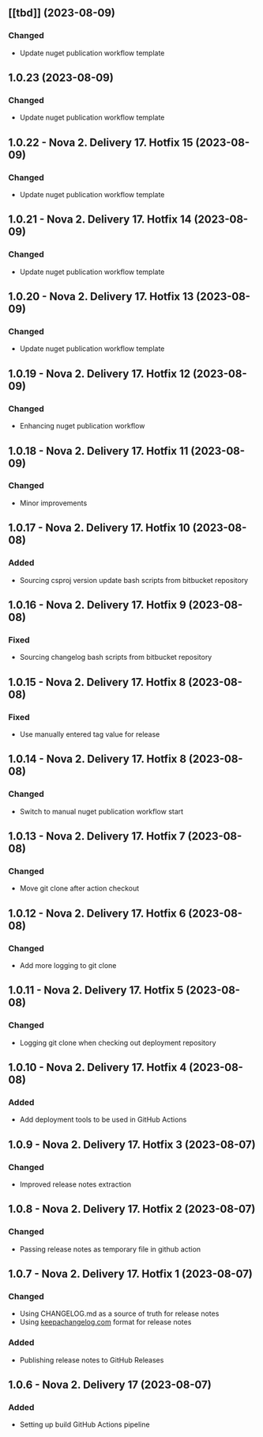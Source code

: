 ## [[tbd]] (2023-08-09)

### Changed
* Update nuget publication workflow template

## 1.0.23 (2023-08-09)

### Changed
* Update nuget publication workflow template

## 1.0.22 - Nova 2. Delivery 17. Hotfix 15 (2023-08-09)

### Changed
* Update nuget publication workflow template

## 1.0.21 - Nova 2. Delivery 17. Hotfix 14 (2023-08-09)

### Changed
* Update nuget publication workflow template

## 1.0.20 - Nova 2. Delivery 17. Hotfix 13 (2023-08-09)

### Changed
* Update nuget publication workflow template

## 1.0.19 - Nova 2. Delivery 17. Hotfix 12 (2023-08-09)

### Changed
* Enhancing nuget publication workflow

## 1.0.18 - Nova 2. Delivery 17. Hotfix 11 (2023-08-09)

### Changed
* Minor improvements

## 1.0.17 - Nova 2. Delivery 17. Hotfix 10 (2023-08-08)

### Added
* Sourcing csproj version update bash scripts from bitbucket repository

## 1.0.16 - Nova 2. Delivery 17. Hotfix 9 (2023-08-08)

### Fixed
* Sourcing changelog bash scripts from bitbucket repository

## 1.0.15 - Nova 2. Delivery 17. Hotfix 8 (2023-08-08)

### Fixed
* Use manually entered tag value for release

## 1.0.14 - Nova 2. Delivery 17. Hotfix 8 (2023-08-08)

### Changed
* Switch to manual nuget publication workflow start

## 1.0.13 - Nova 2. Delivery 17. Hotfix 7 (2023-08-08)

### Changed
* Move git clone after action checkout

## 1.0.12 - Nova 2. Delivery 17. Hotfix 6 (2023-08-08)

### Changed
* Add more logging to git clone

## 1.0.11 - Nova 2. Delivery 17. Hotfix 5 (2023-08-08)

### Changed
* Logging git clone when checking out deployment repository

## 1.0.10 - Nova 2. Delivery 17. Hotfix 4 (2023-08-08)

### Added
* Add deployment tools to be used in GitHub Actions

## 1.0.9 - Nova 2. Delivery 17. Hotfix 3 (2023-08-07)

### Changed
* Improved release notes extraction

## 1.0.8 - Nova 2. Delivery 17. Hotfix 2 (2023-08-07)

### Changed
* Passing release notes as temporary file in github action

## 1.0.7 - Nova 2. Delivery 17. Hotfix 1 (2023-08-07)

### Changed
* Using CHANGELOG.md as a source of truth for release notes
* Using [keepachangelog.com](https://keepachangelog.com/en/1.0.0/) format for release notes

### Added
* Publishing release notes to GitHub Releases

## 1.0.6 - Nova 2. Delivery 17 (2023-08-07)

### Added
* Setting up build GitHub Actions pipeline